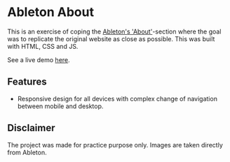 # Ableton About
This is an exercise of coping the [Ableton's 'About'](https://www.ableton.com/en/about/)-section where the goal was to replicate the original website as close as possible. This was built with HTML, CSS and JS. 

See a live demo [here](ableton-copy.netlify.app).

## Features
- Responsive design for all devices with complex change of navigation between mobile and desktop. 

## Disclaimer
The project was made for practice purpose only. Images are taken directly from Ableton. 
